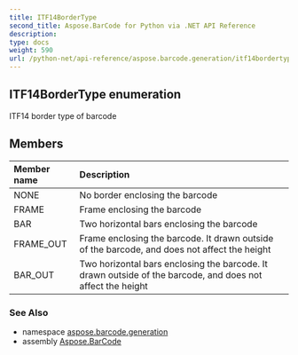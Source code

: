 ```yaml
---
title: ITF14BorderType
second_title: Aspose.BarCode for Python via .NET API Reference
description: 
type: docs
weight: 590
url: /python-net/api-reference/aspose.barcode.generation/itf14bordertype/
---
```


## ITF14BorderType enumeration

ITF14 border type of barcode

## Members
| Member name | Description |
| :- | :- |
|NONE|No border enclosing the barcode|
|FRAME|Frame enclosing the barcode|
|BAR|Two horizontal bars enclosing the barcode|
|FRAME_OUT|Frame enclosing the barcode. It drawn outside of the barcode, and does not affect the height|
|BAR_OUT|Two horizontal bars enclosing the barcode. It drawn outside of the barcode, and does not affect the height|

### See Also

* namespace [aspose.barcode.generation](/barcode/python-net/api-reference/aspose.barcode.generation/)
* assembly [Aspose.BarCode](/barcode/python-net/api-reference/)

